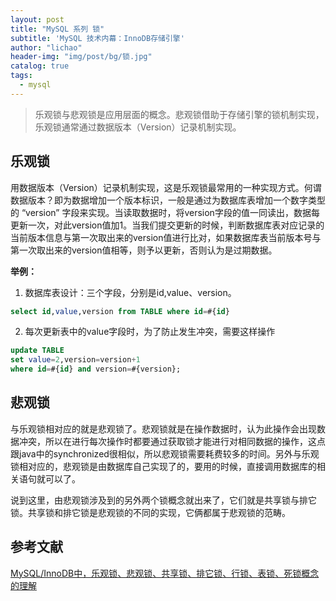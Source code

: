 ```yaml
---
layout: post
title: "MySQL 系列 锁"
subtitle: 'MySQL 技术内幕：InnoDB存储引擎'
author: "lichao"
header-img: "img/post/bg/锁.jpg"
catalog: true
tags:
  - mysql
---
```



> 乐观锁与悲观锁是应用层面的概念。悲观锁借助于存储引擎的锁机制实现，乐观锁通常通过数据版本（Version）记录机制实现。

## 乐观锁
用数据版本（Version）记录机制实现，这是乐观锁最常用的一种实现方式。何谓数据版本？即为数据增加一个版本标识，一般是通过为数据库表增加一个数字类型的 “version” 字段来实现。当读取数据时，将version字段的值一同读出，数据每更新一次，对此version值加1。当我们提交更新的时候，判断数据库表对应记录的当前版本信息与第一次取出来的version值进行比对，如果数据库表当前版本号与第一次取出来的version值相等，则予以更新，否则认为是过期数据。

**举例：**     
1. 数据库表设计：三个字段，分别是id,value、version。
```sql
select id,value,version from TABLE where id=#{id}
```
2. 每次更新表中的value字段时，为了防止发生冲突，需要这样操作
```sql
update TABLE
set value=2,version=version+1
where id=#{id} and version=#{version};
```

## 悲观锁
与乐观锁相对应的就是悲观锁了。悲观锁就是在操作数据时，认为此操作会出现数据冲突，所以在进行每次操作时都要通过获取锁才能进行对相同数据的操作，这点跟java中的synchronized很相似，所以悲观锁需要耗费较多的时间。另外与乐观锁相对应的，悲观锁是由数据库自己实现了的，要用的时候，直接调用数据库的相关语句就可以了。

说到这里，由悲观锁涉及到的另外两个锁概念就出来了，它们就是共享锁与排它锁。共享锁和排它锁是悲观锁的不同的实现，它俩都属于悲观锁的范畴。


## 参考文献
[MySQL/InnoDB中，乐观锁、悲观锁、共享锁、排它锁、行锁、表锁、死锁概念的理解](https://segmentfault.com/a/1190000015815061)